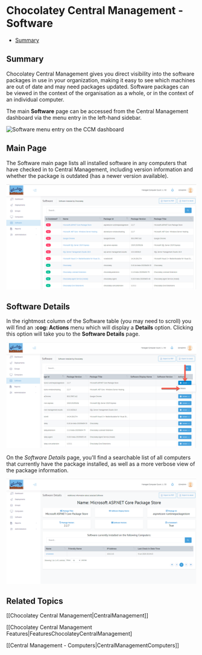 # Chocolatey Central Management - Software

<!-- TOC depthFrom:2 -->

- [Summary](#summary)

<!-- /TOC -->

## Summary

Chocolatey Central Management gives you direct visibility into the software packages in use in your organization, making it easy to see which machines are out of date and may need packages updated.
Software packages can be viewed in the context of the organisation as a whole, or in the context of an individual computer.

The main **Software** page can be accessed from the Central Management dashboard via the menu entry in the left-hand sidebar.

![Software menu entry on the CCM dashboard](iamges/software/ccm-software-nav.png)

## Main Page

The Software main page lists all installed software in any computers that have checked in to Central Management, including version information and whether the package is outdated (has a newer version available).

![Software main page](images/software/ccm-software-main.png)

## Software Details

In the rightmost column of the Software table (you may need to scroll) you will find an **:cog: Actions** menu which will display a **Details** option.
Clicking this option will take you to the **Software Details** page.

![Finding the Details menu entry for a specific Software entry](images/software/ccm-software-details-menu.png)

On the _Software Details_ page, you'll find a searchable list of all computers that currently have the package installed, as well as a more verbose view of the package information.

![Software Details page](images/software/ccm-software-details-page.png)

## Related Topics

[[Chocolatey Central Management|CentralManagement]]

[[Chocolatey Central Management Features|FeaturesChocolateyCentralManagement]

[[Central Management - Computers|CentralManagementComputers]]

